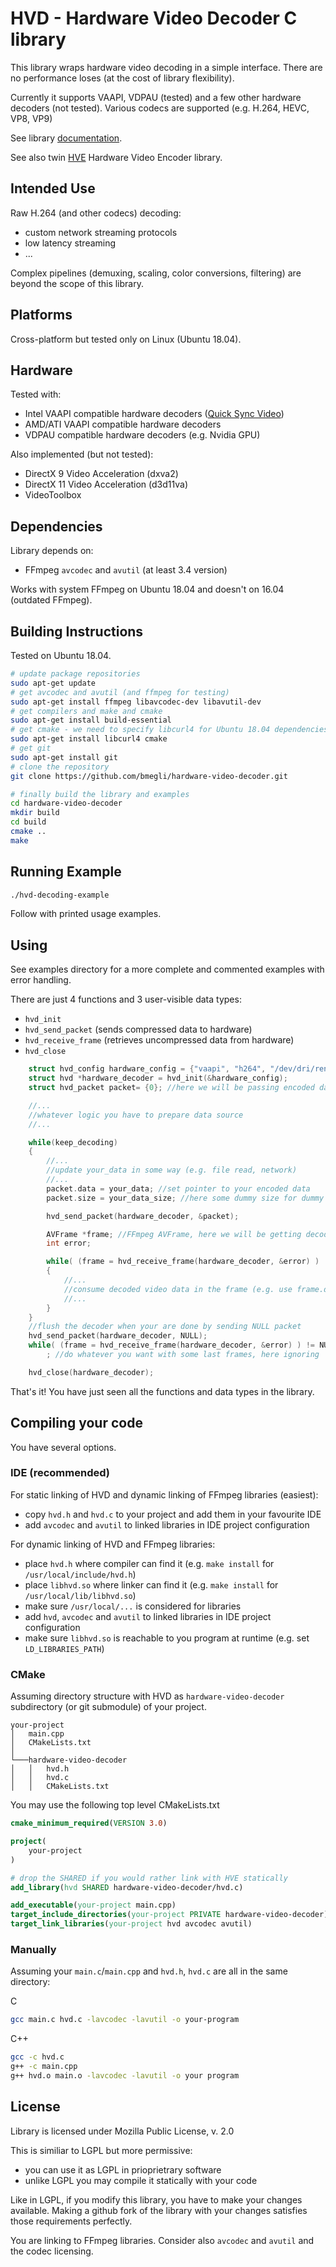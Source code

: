# HVD - Hardware Video Decoder C library

This library wraps hardware video decoding in a simple interface.
There are no performance loses (at the cost of library flexibility).

Currently it supports VAAPI, VDPAU (tested) and a few other hardware decoders (not tested).
Various codecs are supported (e.g. H.264, HEVC, VP8, VP9)

See library [documentation](https://bmegli.github.io/hardware-video-decoder/group__interface.html).

See also twin [HVE](https://github.com/bmegli/hardware-video-encoder) Hardware Video Encoder library.

## Intended Use

Raw H.264 (and other codecs) decoding:
- custom network streaming protocols
- low latency streaming
- ...

Complex pipelines (demuxing, scaling, color conversions, filtering) are beyond the scope of this library.

## Platforms 

Cross-platform but tested only on Linux (Ubuntu 18.04).

## Hardware

Tested with:
- Intel VAAPI compatible hardware decoders ([Quick Sync Video](https://ark.intel.com/Search/FeatureFilter?productType=processors&QuickSyncVideo=true))
- AMD/ATI VAAPI compatible hardware decoders
- VDPAU compatible hardware decoders (e.g. Nvidia GPU) 

Also implemented (but not tested):
- DirectX 9 Video Acceleration (dxva2)
- DirectX 11 Video Acceleration (d3d11va)
- VideoToolbox

## Dependencies

Library depends on:
- FFmpeg `avcodec` and `avutil` (at least 3.4 version)

Works with system FFmpeg on Ubuntu 18.04 and doesn't on 16.04 (outdated FFmpeg).

## Building Instructions

Tested on Ubuntu 18.04.

``` bash
# update package repositories
sudo apt-get update 
# get avcodec and avutil (and ffmpeg for testing)
sudo apt-get install ffmpeg libavcodec-dev libavutil-dev
# get compilers and make and cmake
sudo apt-get install build-essential
# get cmake - we need to specify libcurl4 for Ubuntu 18.04 dependencies problem
sudo apt-get install libcurl4 cmake
# get git
sudo apt-get install git
# clone the repository
git clone https://github.com/bmegli/hardware-video-decoder.git

# finally build the library and examples
cd hardware-video-decoder
mkdir build
cd build
cmake ..
make
```

## Running Example

```bash
./hvd-decoding-example
```

Follow with printed usage examples.

## Using

See examples directory for a more complete and commented examples with error handling.

There are just 4 functions and 3 user-visible data types:
- `hvd_init`
- `hvd_send_packet` (sends compressed data to hardware)
- `hvd_receive_frame` (retrieves uncompressed data from hardware)
- `hvd_close`

```C
	struct hvd_config hardware_config = {"vaapi", "h264", "/dev/dri/renderD128", "rgb0"};
	struct hvd *hardware_decoder = hvd_init(&hardware_config);
	struct hvd_packet packet= {0}; //here we will be passing encoded data

	//...
	//whatever logic you have to prepare data source
	//...

	while(keep_decoding)
	{
		//...
		//update your_data in some way (e.g. file read, network)
		//...
		packet.data = your_data; //set pointer to your encoded data
		packet.size = your_data_size; //here some dummy size for dummy data

		hvd_send_packet(hardware_decoder, &packet);

		AVFrame *frame; //FFmpeg AVFrame, here we will be getting decoded data
		int error;

		while( (frame = hvd_receive_frame(hardware_decoder, &error) ) != NULL)
		{
			//...
			//consume decoded video data in the frame (e.g. use frame.data, frame.linesize)
			//...
		}
	}
	//flush the decoder when your are done by sending NULL packet
	hvd_send_packet(hardware_decoder, NULL);
	while( (frame = hvd_receive_frame(hardware_decoder, &error) ) != NULL)
		; //do whatever you want with some last frames, here ignoring

	hvd_close(hardware_decoder);
```

That's it! You have just seen all the functions and data types in the library.

## Compiling your code

You have several options.

### IDE (recommended)

For static linking of HVD and dynamic linking of FFmpeg libraries (easiest):
- copy `hvd.h` and `hvd.c` to your project and add them in your favourite IDE
- add `avcodec` and `avutil` to linked libraries in IDE project configuration

For dynamic linking of HVD and FFmpeg libraries:
- place `hvd.h` where compiler can find it (e.g. `make install` for `/usr/local/include/hvd.h`)
- place `libhvd.so` where linker can find it (e.g. `make install` for `/usr/local/lib/libhvd.so`)
- make sure `/usr/local/...` is considered for libraries
- add `hvd`, `avcodec` and `avutil` to linked libraries in IDE project configuration
- make sure `libhvd.so` is reachable to you program at runtime (e.g. set `LD_LIBRARIES_PATH`)

### CMake

Assuming directory structure with HVD as `hardware-video-decoder` subdirectory (or git submodule) of your project.

```
your-project
│   main.cpp
│   CMakeLists.txt
│
└───hardware-video-decoder
│   │   hvd.h
│   │   hvd.c
│   │   CMakeLists.txt
```

You may use the following top level CMakeLists.txt

``` CMake
cmake_minimum_required(VERSION 3.0)

project(
    your-project
)

# drop the SHARED if you would rather link with HVE statically
add_library(hvd SHARED hardware-video-decoder/hvd.c)

add_executable(your-project main.cpp)
target_include_directories(your-project PRIVATE hardware-video-decoder)
target_link_libraries(your-project hvd avcodec avutil)
```

### Manually

Assuming your `main.c`/`main.cpp` and `hvd.h`, `hvd.c` are all in the same directory:

C
```bash
gcc main.c hvd.c -lavcodec -lavutil -o your-program
```

C++
```bash
gcc -c hvd.c
g++ -c main.cpp
g++ hvd.o main.o -lavcodec -lavutil -o your program
```

## License

Library is licensed under Mozilla Public License, v. 2.0

This is similiar to LGPL but more permissive:
- you can use it as LGPL in prioprietrary software
- unlike LGPL you may compile it statically with your code

Like in LGPL, if you modify this library, you have to make your changes available.
Making a github fork of the library with your changes satisfies those requirements perfectly.

You are linking to FFmpeg libraries. Consider also `avcodec` and `avutil` and the codec licensing.

